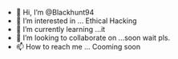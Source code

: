 - 👋 Hi, I’m @Blackhunt94
- 👀 I’m interested in ... Ethical Hacking 
- 🌱 I’m currently learning ...it
- 💞️ I’m looking to collaborate on ...soon wait pls.
- 📫 How to reach me ... Cooming soon 

<!---
Blackhunt94/Blackhunt94 is a ✨ special ✨ repository because its `README.md` (this file) appears on your GitHub profile.
You can click the Preview link to take a look at your changes.
--->
